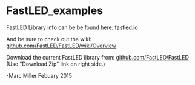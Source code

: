 # FastLED_examples

FastLED Library info can be be found here: [fastled.io](http://fastled.io/)

And be sure to check out the wiki: [github.com/FastLED/FastLED/wiki/Overview](https://github.com/FastLED/FastLED/wiki/Overview)


Download the current FastLED library from: [github.com/FastLED/FastLED](https://github.com/FastLED/FastLED)
(Use "Download Zip" link on right side.)




-Marc Miller
Febuary 2015
